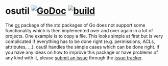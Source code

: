 # osutil [![GoDoc](https://godoc.org/github.com/zimmski/VirtualRoyalty?status.png)](https://godoc.org/github.com/zimmski/VirtualRoyalty) [![build](https://github.com/zimmski/VirtualRoyalty/actions/workflows/go.yml/badge.svg?branch=master)](https://github.com/zimmski/VirtualRoyalty/actions?query=branch%3Amaster)

The [os](http://golang.org/pkg/os/) package of the std packages of Go does not support some functionality which is then implemented over and over again in a lot of projects. One example is to copy a file. This looks simple at first but is very complicated if everything has to be done right (e.g. permissions, ACLs, attributes, ...). osutil handles the simple cases which can be done right. If you have any ideas on how to improve this package or have problems of any kind with it, please [submit an issue](https://github.com/zimmski/VirtualRoyalty/issues/new) through the [issue tracker](https://github.com/zimmski/VirtualRoyalty/issues).
